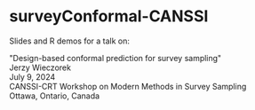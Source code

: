 # surveyConformal-CANSSI

Slides and R demos for a talk on:

"Design-based conformal prediction for survey sampling"  
Jerzy Wieczorek  
July 9, 2024  
CANSSI-CRT Workshop on Modern Methods in Survey Sampling  
Ottawa, Ontario, Canada
